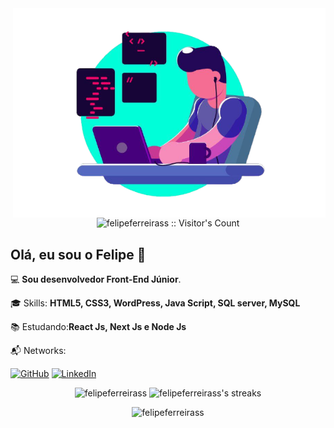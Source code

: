 <img src="./img/developer.png" min-width="400px" max-width="500px" width="500px" align="right" alt="Developer">

<p align="center"><img src="https://profile-counter.glitch.me/{felipeferreirass}/count.svg" alt="felipeferreirass :: Visitor's Count" /></p>

<h2 align="left">Olá, eu sou o Felipe 👋</h1>
<p align="left">💻 <strong>Sou desenvolvedor Front-End Júnior</strong>.</p>
<p align="left">🎓 Skills: <strong>HTML5, CSS3, WordPress, Java Script, SQL server, MySQL</strong></p>
<p align="left">📚 Estudando:<strong>React Js, Next Js e Node Js</strong></p>
<p align="left">📬 Networks: </p>

<p align="left">
  <a href="https://github.com/FelipeFerreiraSS"><img src="https://img.shields.io/badge/-GitHub-000?style=flat-square&logo=Github&logoColor=white&link" alt="GitHub"></a>
  <a href="https://www.linkedin.com/in/felipe-ferreira-dev/"><img src="https://img.shields.io/badge/LinkedIn-%230077B5.svg?&style=flat-square&logo=linkedin&logoColor=white" alt="LinkedIn">
  </a>
</p>

<p align="center">
<img src="https://github-readme-stats.vercel.app/api?username=felipeferreirass&show_icons=true&theme=dark&hide_border=true&cache_seconds=1800&locale=en" alt="felipeferreirass" height="175"/>
<img src="https://github-readme-streak-stats.herokuapp.com/?user=felipeferreirass&count_private=true&theme=dark&hide_border" alt="felipeferreirass's streaks" height="175"/>
</p>
<p align="center">
<img src="https://github-readme-stats.vercel.app/api/top-langs/?username=felipeferreirass&langs_count=8&theme=dark&hide_border" alt="felipeferreirass" />
</p>

